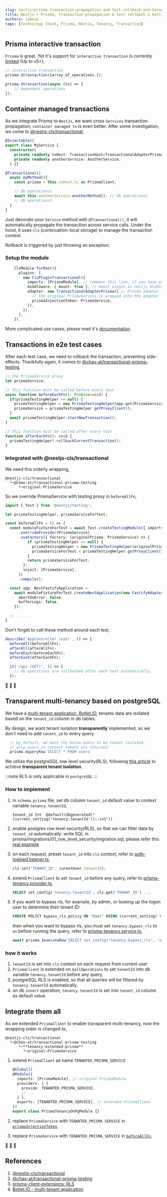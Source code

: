 ```yaml
---
slug: nestjs+prisma-transaction-propagation-and-test-rollback-and-tenancy
title: Nestjs + Prisma, transaction propagation & test rollback & multi-tenancy
authors: jamesp
tags: [Technology Stack, Prisma, NestJs, Tenancy, Transaction]
---
```


## Prisma interactive transaction

`Prisma` is great. Yet it's support for `interactive transaction` is currently [limited](https://github.com/prisma/prisma/issues/12458) (Up to v5+),

```typescript
// interactive transaction
prisma.$transaction([array_of_operations,]);

prisma.$transaction(async (tx) => {
    // dependent operations
});
```

## Container managed transactions

As we integrate Prisma to `NestJs`, we want cross `Services` transaction propagation, `container managed tx` is even better. After some investigation, we come to [@nestjs-cls/transactional](https://papooch.github.io/nestjs-cls/plugins/available-plugins/transactional),

<!--truncate-->

```typescript
@Injectable()
export class MyService {
  constructor(
    private readonly txHost: TransactionHost<TransactionalAdapterPrisma>,
    private readonly anotherService: AnotherService,
  ) {}

@Transactional()
  async myMethod(){
    const prisma = this.txHost.tx as PrismaClient;

    // db operations1
    await this.anotherService.anotherMethod(); // db operations2
    // db operations3
  }
}
```

Just decorate your `Service` method with `@Transactional()`, it will automatically propagate the transaction across service calls. Under the hood, it uses `cls` (continuation-local storage) to manage the transaction context.

Rollback is triggered by just throwing an exception.

### Setup the module

<a id="prismaInjectionToken"></a>

```typescript
    ClsModule.forRoot({
      plugins: [
        new ClsPluginTransactional({
          imports: [PrismaModule], // comment this line, if you have existing PrismaModule
          middleware: { mount: true }, // mount plugin as nestjs middleware
          adapter: new TransactionalAdapterPrisma({ // Prisma adaptor
            // the original PrismaService is wrapped into the adaptor
            prismaInjectionToken: PrismaService,
          }),
        }),
      ],
    }),
```

More complicated use cases, please read it's [documentation](https://papooch.github.io/nestjs-cls/plugins/available-plugins/transactional).

## Transactions in e2e test cases

After each test case, we need to rollback the transaction, preventing side-effects. Thankfully again, it comes to [@chax-at/transactional-prisma-testing](https://github.com/chax-at/transactional-prisma-testing#readme),

```typescript
// the PrismaService proxy
let prismaService;

// This function must be called before every test
async function beforeEachFn(): Promise<void> {
  if(prismaTestingHelper == null) {
    prismaTestingHelper = new PrismaTestingHelper(app.get(PrismaService));
    prismaService = prismaTestingHelper.getProxyClient();
  }
  await prismaTestingHelper.startNewTransaction();
}

// This function must be called after every test
function afterEachFn(): void {
  prismaTestingHelper?.rollbackCurrentTransaction();
}
```

### Integrated with @nestjs-cls/transactional

We need this orderly wrapping,

```text
@nestjs-cls/transactional
  └─@chax-at/transactional-prisma-testing
      └─original-PrismaService
```

So we override PrismaService with testing proxy in <a id="beforeAllFn">`beforeAllFn`</a>,

```typescript
import { Test } from '@nestjs/testing';

let prismaTestingHelper, prismaServiceForTest;

const beforeAllFn = () => {
  const moduleFixtureForTest = await Test.createTestingModule({ imports: [AppModule] })
      .overrideProvider(PrismaService)
      .useFactory({ factory: (originalPrisma: PrismaService) => {
          if (prismaTestingHelper == null) {
            prismaTestingHelper = new PrismaTestingHelper(originalPrisma);
            prismaServiceForTest = prismaTestingHelper.getProxyClient();
          }
          return prismaServiceForTest;
        },
        inject: [PrismaService],
      })
      .compile();

  const app: NestFastifyApplication =
    await moduleFixtureForTest.createNestApplication(new FastifyAdapter(), {
      abortOnError: false,
      bufferLogs: false,
    });

  // ... ...
}
```

Don't forget to call these method around each test,

```typescript
describe('AppController (e2e)', () => {
  beforeAll(beforeAllFn);
  afterAll(afterAllFn);
  beforeEach(beforeEachFn);
  afterEach(afterEachFn);

  it('/api (GET)', () => {
    // db operations are rollbacked after each test automatically.
  });
```

🎉 🎉 🎉

## Transparent multi-tenancy based on postgreSQL

We have a [multi-tenant application, Botlet.IO](https://botlet.io), tenants data are isolated based on the `tenant_id` column in db tables.

By design, we want tenant isolation **transparently** implemented, so we don't need to add `tenant_id` to every query.

```typescript
  // by default, we want the below query to be tenant isolated,
  // only users in context tenant are returned.
  prisma.$queryRaw`SELECT * FROM users`
```

We utilize the postgreSQL row level security(RLS), following [this article](https://github.com/prisma/prisma-client-extensions/tree/main/row-level-security) to achieve **transparent tenant isolation**.

:::note
RLS is only applicable in `postgreSQL`
:::

### How to implement

1. in `schema.prisma` file, set db column `tenant_id` default value to context variable `tenancy.tenantId`,

   ```prisma
   tenant_id Int  @default(dbgenerated("(current_setting('tenancy.tenantId'))::int"))
   ```

2. enable postgres row level security(RLS), so that we can filter data by `tenant_id` automatically:
   write SQL in prisma/migrations/01_row_level_security/migration.sql,
   please refer this [real example](https://github.com/Botlet-IO/botlet-api/blob/main/prisma/migrations/row_level_security/migration.sql)

3. on each request, preset `tenant_id` into `cls` context, refer to [auth-logined.listener.ts](https://github.com/Botlet-IO/botlet-api/blob/main/src/users/listeners/auth-logined.listener.ts),

   ```typescript
   cls.set('TENANT_ID', curentUser.tenantId);
   ```

4. extend `PrismaClient` to set `tenant_id` before any query, refer to [prisma-tenancy.provider.ts](https://github.com/Botlet-IO/botlet-api/blob/main/src/infra/repo/tenancy/prisma-tenancy.provider.ts),

   ```sql
   SELECT set_config('tenancy.tenantId', cls.get('TENANT_ID') ...
   ```

5. if you want to bypass rls, for example, by admin, or looking up the logon user to determine their tenant ID:

   ```sql
   CREATE POLICY bypass_rls_policy ON "User" USING (current_setting('tenancy.bypass_rls', TRUE)::text = 'on');
   ```

   then when you want to bypass rls, you must set `tenancy.bypass_rls` to `on` before running the query, refer to [prisma-tenancy.service.ts](https://github.com/Botlet-IO/botlet-api/blob/main/src/infra/repo/tenancy/prisma-tenancy.service.ts),

   ```js
   await prisma.$executeRaw`SELECT set_config('tenancy.bypass_rls', 'on', TRUE)`;
   ```

### how it works

1. `tenantId` is set into `cls` context on each request from current user.
2. `PrismaClient` is extended on `$allOperations` to set `tenantId` into db variable `tenancy.tenantId` before any query.
3. postgreSQL RLS is enabled, so that all queries will be filtered by `tenancy.tenantId` automatically.
4. on db `insert` operation, `tenancy.tenantId` is set into `tenant_id` column as default value.

## Integrate them all

As we extended `PrismaClient` to enable transparent multi-tenancy, now the wrapping order is changed to,

```text
@nestjs-cls/transactional
  └─@chax-at/transactional-prisma-testing
      └─**tenancy-extended-prisma**
        └─original-PrismaService
```

1. extend `PrismaClient` as name `TENANTED_PRISMA_SERVICE`

    ```typescript
    @Global()
    @Module({
      imports: [PrismaModule], // original PrismaModule
      providers: [ {
        provide: TENANTED_PRISMA_SERVICE,
        // ...
      } ],
      exports: [TENANTED_PRISMA_SERVICE], // extended PrismaClient
    })
    export class PrismaTenancyOnPgModule {}
    ```

2. replace `PrismaService` with `TENANTED_PRISMA_SERVICE` in [`prismaInjectionToken`](#beforeAllFn),
3. replace `PrismaService` with `TENANTED_PRISMA_SERVICE` in [`beforeAllFn`](#beforeAllFn),

🎉 🎉 🎉

## References

1. [@nestjs-cls/transactional](https://papooch.github.io/nestjs-cls/plugins/available-plugins/transactional)
2. [@chax-at/transactional-prisma-testing](https://github.com/chax-at/transactional-prisma-testing#readme)
3. [prisma-client-extensions: RLS](https://github.com/prisma/prisma-client-extensions/tree/main/row-level-security)
4. [Botlet.IO - multi-tenant application](https://github.com/Botlet-IO/botlet-api/blob/main/src/infra/repo/tenancy)
